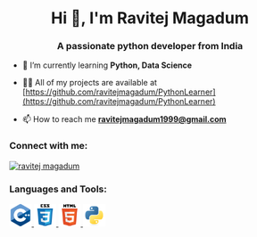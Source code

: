 <h1 align="center">Hi 👋, I'm Ravitej Magadum</h1>
<h3 align="center">A passionate python developer from India</h3>

- 🌱 I’m currently learning **Python, Data Science**

- 👨‍💻 All of my projects are available at [https://github.com/ravitejmagadum/PythonLearner](https://github.com/ravitejmagadum/PythonLearner)

- 📫 How to reach me **ravitejmagadum1999@gmail.com**

<h3 align="left">Connect with me:</h3>
<p align="left">
<a href="https://linkedin.com/in/ravitej magadum" target="blank"><img align="center" src="https://raw.githubusercontent.com/rahuldkjain/github-profile-readme-generator/master/src/images/icons/Social/linked-in-alt.svg" alt="ravitej magadum" height="30" width="40" /></a>
</p>

<h3 align="left">Languages and Tools:</h3>
<p align="left"> <a href="https://www.w3schools.com/cpp/" target="_blank" rel="noreferrer"> <img src="https://raw.githubusercontent.com/devicons/devicon/master/icons/cplusplus/cplusplus-original.svg" alt="cplusplus" width="40" height="40"/> </a> <a href="https://www.w3schools.com/css/" target="_blank" rel="noreferrer"> <img src="https://raw.githubusercontent.com/devicons/devicon/master/icons/css3/css3-original-wordmark.svg" alt="css3" width="40" height="40"/> </a> <a href="https://www.w3.org/html/" target="_blank" rel="noreferrer"> <img src="https://raw.githubusercontent.com/devicons/devicon/master/icons/html5/html5-original-wordmark.svg" alt="html5" width="40" height="40"/> </a> <a href="https://www.python.org" target="_blank" rel="noreferrer"> <img src="https://raw.githubusercontent.com/devicons/devicon/master/icons/python/python-original.svg" alt="python" width="40" height="40"/> </a> </p>


